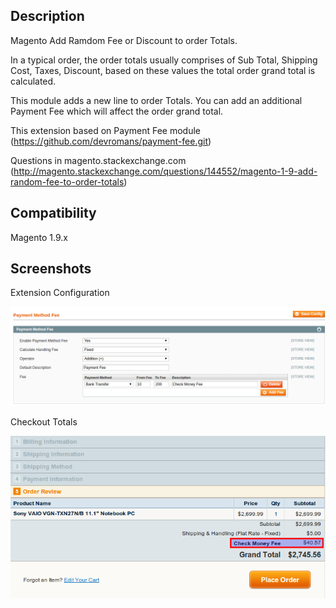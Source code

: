 Description
-----------

Magento Add Ramdom Fee or Discount to order Totals.

In a typical order, the order totals usually comprises of Sub Total, Shipping Cost, Taxes, Discount, based on these values the total order grand total is calculated.

This module adds a new line to order Totals. You can add an additional Payment Fee which will affect the order grand total.

This extension based on  Payment Fee module (https://github.com/devromans/payment-fee.git)

Questions in magento.stackexchange.com (http://magento.stackexchange.com/questions/144552/magento-1-9-add-random-fee-to-order-totals)



Compatibility
-------------

Magento 1.9.x

Screenshots
----------

Extension Configuration


![Payment Fee Config](src/config.png "Payment Fee Config")

Checkout Totals

![Payment Fee Checkout Totals](src/checkout.png "Payment Fee Checkout Totals")
